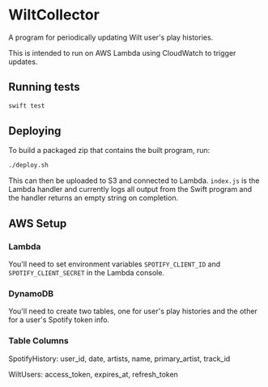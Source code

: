 # WiltCollector

A program for periodically updating Wilt user's play histories.

This is intended to run on AWS Lambda using CloudWatch to trigger updates.

## Running tests
```bash
swift test
```

## Deploying
To build a packaged zip that contains the built program, run:
```bash
./deploy.sh
```
This can then be uploaded to S3 and connected to Lambda. `index.js` is the
Lambda handler and currently logs all output from the Swift program and the
handler returns an empty string on completion.

## AWS Setup
### Lambda
You'll need to set environment variables `SPOTIFY_CLIENT_ID` and
`SPOTIFY_CLIENT_SECRET` in the Lambda console.

### DynamoDB
You'll need to create two tables, one for user's play histories and
the other for a user's Spotify token info.

### Table Columns
SpotifyHistory: user_id, date, artists, name, primary_artist, track_id

WiltUsers: access_token, expires_at, refresh_token
